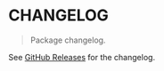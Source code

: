 # CHANGELOG

> Package changelog.

See [GitHub Releases](https://github.com/stdlib-js/math-strided-special-dmskrsqrt/releases) for the changelog.